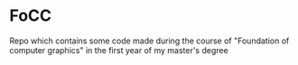 # FoCC
Repo which contains some code made during the course of "Foundation of computer graphics" in the first year of my master's degree

